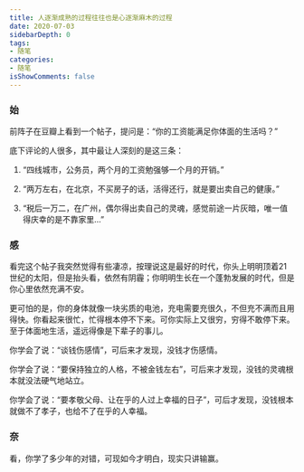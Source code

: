 ```yaml
---
title: 人逐渐成熟的过程往往也是心逐渐麻木的过程
date: 2020-07-03
sidebarDepth: 0
tags:
- 随笔
categories:
- 随笔
isShowComments: false
---
```


<Boxx/>

### 始

前阵子在豆瓣上看到一个帖子，提问是：“你的工资能满足你体面的生活吗？”

底下评论的人很多，其中最让人深刻的是这三条：

1. “四线城市，公务员，两个月的工资勉强够一个月的开销。”

2. “两万左右，在北京，不买房子的话，活得还行，就是要出卖自己的健康。”

3. “税后一万二，在广州，偶尔得出卖自己的灵魂，感觉前途一片灰暗，唯一值得庆幸的是不靠家里…”

### 感

看完这个帖子我突然觉得有些凄凉，按理说这是最好的时代，你头上明明顶着21世纪的太阳，但是抬头看，依然有阴霾；你明明生长在一个蓬勃发展的时代，但是你心里依然充满不安。

更可怕的是，你的身体就像一块劣质的电池，充电需要充很久，不但充不满而且用得快。你看起来很忙，忙得根本停不下来。可你实际上又很穷，穷得不敢停下来。至于体面地生活，遥远得像是下辈子的事儿。

你学会了说：“谈钱伤感情”，可后来才发现，没钱才伤感情。

你学会了说：“要保持独立的人格，不被金钱左右”，可后来才发现，没钱的灵魂根本就没法硬气地站立。

你学会了说：“要孝敬父母、让在乎的人过上幸福的日子”，可后才发现，没钱根本就做不了孝子，也给不了在乎的人幸福。

### 奈

看，你学了多少年的对错，可现如今才明白，现实只讲输赢。